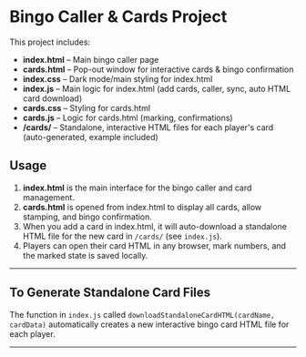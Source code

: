 # Bingo Caller & Cards Project

This project includes:

- **index.html** – Main bingo caller page
- **cards.html** – Pop-out window for interactive cards & bingo confirmation
- **index.css** – Dark mode/main styling for index.html
- **index.js** – Main logic for index.html (add cards, caller, sync, auto HTML card download)
- **cards.css** – Styling for cards.html
- **cards.js** – Logic for cards.html (marking, confirmations)
- **/cards/** – Standalone, interactive HTML files for each player's card (auto-generated, example included)

## Usage

1. **index.html** is the main interface for the bingo caller and card management.
2. **cards.html** is opened from index.html to display all cards, allow stamping, and bingo confirmation.
3. When you add a card in index.html, it will auto-download a standalone HTML file for the new card in `/cards/` (see `index.js`).
4. Players can open their card HTML in any browser, mark numbers, and the marked state is saved locally.

---

## To Generate Standalone Card Files

The function in `index.js` called `downloadStandaloneCardHTML(cardName, cardData)` automatically creates a new interactive bingo card HTML file for each player.

---